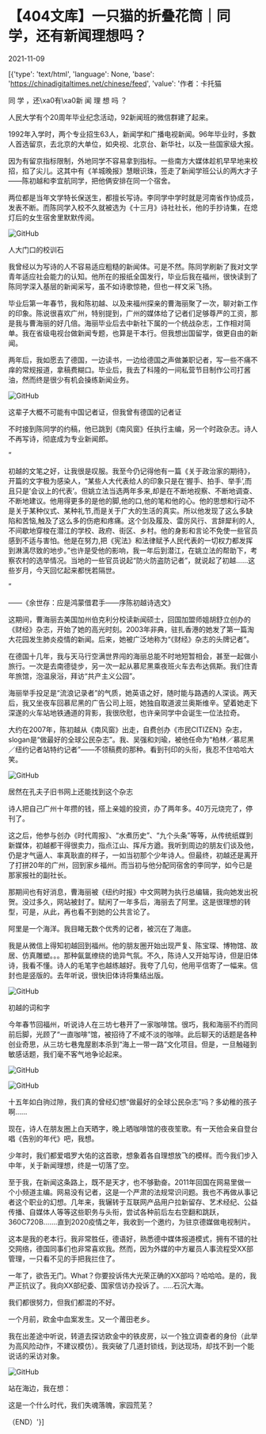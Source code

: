 # 【404文库】一只猫的折叠花筒｜同学，还有新闻理想吗？

2021-11-09

[{'type': 'text/html', 'language': None, 'base': 'https://chinadigitaltimes.net/chinese/feed', 'value': '作者：卡托猫

同 学 ，还\xa0有\xa0新 闻 理 想 吗 ？

人民大学有个20周年毕业纪念活动，92新闻班的微信群建了起来。

1992年入学时，两个专业招生63人，新闻学和广播电视新闻。96年毕业时，多数人首选留京，去北京的大单位，如央视、北京台、新华社，以及一些国家级大报。

因为有留京指标限制，外地同学不容易拿到指标。一些南方大媒体趁机早早地来校招，掐了尖儿。这其中有《羊城晚报》慧眼识珠，签走了新闻学班公认的两大才子——陈初越和李宜航同学，把他俩安排在同一个宿舍。

两位都是当年文学特长保送生，都擅长写诗。李同学中学时就是河南省作协成员，发表不断。而陈同学入校不久就被选为《十三月》诗社社长，他的手抄诗集，在熄灯后的女生宿舍里默默传阅。

![GitHub](https://chinadigitaltimes.net/chinese/files/2021/11/post-673073-618a581a01d76.)

  人大门口的校训石

我曾经以为写诗的人不容易适应粗糙的新闻体。可是不然。陈同学刷新了我对文学青年适应社会能力的认知。他所在的报纸全国发行，毕业后我在福州，很快读到了陈同学深入基层的新闻采写，虽不如诗歌惊艳，但也一样文采飞扬。

毕业后第一年春节，我和陈初越、以及来福州探亲的曹海丽聚了一次，聊对新工作的印象。陈说很喜欢广州，特别提到，广州的媒体给了记者们足够尊严的工资，那是我与曹海丽的好几倍。海丽毕业后去中新社下属的一个统战杂志，工作相对简单。我在省级电视台做新闻专题，也算是干本行。但我想出国留学，做更自由的新闻。

两年后，我如愿去了德国，一边读书，一边给德国之声做兼职记者，写一些不痛不痒的常规报道，拿稿费糊口。毕业后，我去了科隆的一间私营节目制作公司打酱油，然而终是很少有机会操练新闻业务。

![GitHub](https://chinadigitaltimes.net/chinese/files/2021/11/post-673073-618a581a0c409.png)

这辈子大概不可能有中国记者证，但我曾有德国的记者证  

不时接到陈同学的约稿，他已跳到《南风窗》任执行主编，另一个时政杂志。诗人不再写诗，彻底成为专业新闻郎。

“

初越的文笔之好，让我很是叹服。我至今仍记得他有一篇《关于政治家的期待》，开篇的文字极为感染人，“某些人大代表给人的印象只是在’握手、拍手、举手’,而且只是’会议上的代表’。但姚立法当选两年多来,却是在不断地视察、不断地调查、不断地建议。他用得更多的是他的脚,他的口,他的笔和他的心。他的思想和行动不是关于某种仪式、某种礼节,而是关于广大的生活的真实。所以他发现了这么多缺陷和苦恼,触及了这么多的伤疤和疼痛。这个剑及履及、雷厉风行、言辞犀利的人,不间歇地穿梭在潜江的学校、政府、街区、乡村。他的身影和言论不免使一些官员感到不适与害怕。他是在努力,把《宪法》和法律赋予人民代表的一切权力都发挥到淋漓尽致的地步。”也许是受他的影响，我一年后到潜江，在姚立法的帮助下，考察农村的选举情况。当地的一些官员说起“防火防盗防记者”，就说起了初越……这些岁月，今天回忆起来都恍若隔世。

”

——《余世存：应是鸿蒙借君手——序陈初越诗选文》

这期间，曹海丽去美国加州伯克利分校读新闻硕士，回国加盟师姐胡舒立创办的《财经》杂志，开始了她的高光时刻。2003年非典，驻扎香港的她发了第一篇淘大花园发生肺炎疫情的新闻。后来，她被广泛地称为“《财经》杂志的头牌记者”。

在德国十几年，我与天马行空满世界闯的海丽总能不时地短暂相会，甚至一起做小旅行。一次是去南德徒步，另一次一起从慕尼黑乘夜班火车去布达佩斯。我们住青年旅馆，泡温泉浴，拜访“共产主义公园”。

海丽举手投足是“流浪记录者”的气质，她英语之好，随时能与路遇的人深谈。两天后，我又坐夜车回慕尼黑的广告公司上班，她独自取道波兰奥斯维辛。望着她走下深遂的火车站地铁通道的背影，我很欣慰，也许亲同学中会诞生一位法拉奇。

大约在2007年，陈初越从《南风窗》出走，自费创办《市民CITIZEN》杂志，slogan是“做最好的全球公民杂志”。我、吴强和刘瑜，被他任命为“柏林／慕尼黑／纽约记者站特约记者”——不领稿费的那种。看到刊印的头衔，我忍不住哈哈大笑。

![GitHub](https://chinadigitaltimes.net/chinese/files/2021/11/post-673073-618a581a19f31.png)

居然在孔夫子旧书网上还能找到这个杂志  

诗人把自己广州十年攒的钱，搭上亲姐的投资，办了两年多。40万元烧完了，停刊了。

这之后，他参与创办《时代周报》、“水煮历史”、“九个头条”等等，从传统纸媒到新媒体，初越都干得很卖力，指点江山、挥斥方遒。我听到周边的朋友们谈及他，仍是才气逼人、率真耿直的样子，一如当初那个少年诗人。但最终，初越还是离开了打拼20年的广州，回到家乡福州。而当初与他分配同宿舍的李同学，如今已是那家报社的副社长。

那期间也有好消息，曹海丽被《纽约时报》中文网聘为执行总编辑，我向她发出祝贺。没过多久，网站被封了。赋闲了一年多后，海丽去了阿里。这是很理想的转型，可是，从此，再也看不到她的公共言论了。

阿里是一个海洋。我目睹无数个优秀的记者，被沉在了海底。

我是从微信上得知初越回到福州。他的朋友圈开始出现严复、陈宝琛、博物馆、故居、仿真雕塑。。。那种氤氲缭绕的诡异气氛。不久，陈诗人又开始写诗，但是旧体诗，我看不懂。诗人的毛笔字也越练越好。我夸了几句，他用平信寄了一幅来。信封也是竖版的。去年听说，很快旧体诗将集结出版。

![GitHub](https://chinadigitaltimes.net/chinese/files/2021/11/post-673073-618a581a3d87d.png)

初越的词和字  

今年春节回福州，听说诗人在三坊七巷开了一家咖啡馆。很巧，我和海丽不约而同前后脚，光顾了“一直咖啡”馆，被招待了不咸不淡的咖啡。此后聊天的话题是各种创业奇思，从三坊七巷鬼屋剧本杀到“海上一带一路”文化项目。但是，一旦触碰到敏感话题，我们毫不客气地争论起来。

![GitHub](https://chinadigitaltimes.net/chinese/files/2021/11/post-673073-618a581a55c82.png)

![GitHub](https://chinadigitaltimes.net/chinese/files/2021/11/post-673073-618a581a60c13.)

十五年如白驹过隙，我们真的曾经幻想“做最好的全球公民杂志”吗？多幼稚的孩子啊&#8230;&#8230;

现在，诗人在朋友圈上白天晒字，晚上晒咖啡馆的夜夜笙歌。有一天他会亲自登台唱《告别的年代》吧，我想。

少年时，我们都爱唱罗大佑的这首歌，想象着各自理想放飞的模样。而今我们步入中年，关于新闻理想，终是一切落了空。

至于我，在新闻这条路上，既不是天才，也不够勤奋。2011年回国在网易里做一个小频道主编。网易没有记者，这是一个严肃的法规常识问题。我也不再做从事记者这个职业的幻想。几年来，我辗转于互联网产品用户拉新留存、艺术经纪、公益传播、自媒体人等等这些职务与头衔，尝试各种前后左右空翻和跳跃，360C720B&#8230;&#8230;.直到2020疫情之年，我收到一个邀约，为驻京德媒做电视制片。

这本是我的老本行。我非常胜任，德语好，熟悉德中媒体报道模式，拥有不错的社交网络，德国同事们也非常喜欢我。然而，因为外媒的中方雇员人事流程受XX部管理，一只看不见的手把我拦住了。

一年了，欲告无门。What？你要投诉伟大光荣正确的XX部吗？哈哈哈。是的，我严正抗议了。我向XX部纪委、国家信访办投诉了。&#8230;..石沉大海。

我们都很努力，但我们都混的不好。

一个月前，欧金中血案发生。又一个莆田老乡。

我在出差途中听说，转道去探访欧金中的铁皮房，以一个独立调查者的身份（此举为高风险动作，不建议模仿）。我突破了几道封锁线，到达现场，却找不到一个能说话的采访对象。

![GitHub](https://chinadigitaltimes.net/chinese/files/2021/11/post-673073-618a581a72200.png)

站在海边，我在想：

这是一个什么时代，我们失魂落魄，家园荒芜？

（END）'}]